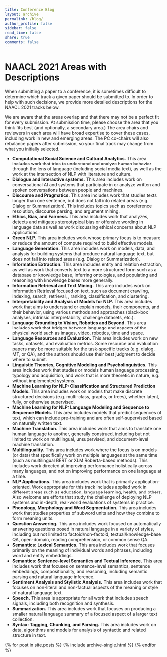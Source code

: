 ```yaml
---
title: Conference Blog
layout: archive
permalink: /blog/
author_profile: false
sidebar: false
read_time: false
share: true
comments: false
---
```


<!--- TODO(iuliautrc): Clean this up and place in separate file. -->

NAACL 2021 Areas with Descriptions
===

When submitting a paper to a conference, it is sometimes difficult to determine which track a given paper should be submitted to.  In order to help with such decisions, we provide more detailed descriptions for the NAACL 2021 tracks below. 

We are aware that the areas overlap and that there may not be a perfect fit for every submission. At submission time, please choose the area that you think fits best (and optionally, a secondary area.)  The area chairs and reviewers in each area will have broad expertise to cover these cases, including work in new and emerging areas. The PC co-chairs will also rebalance papers after submission, so your final track may change from what you initially selected. 

- **Computational Social Science and Cultural Analytics.**
This area includes work that tries to understand and analyze human behavior through the lens of language (including social media text), as well as the work at the intersection of NLP with literature and culture.
- **Dialogue and Interactive systems.**
This area includes work on conversational AI and systems that participate in or analyze written and spoken conversations between people and machines. 
- **Discourse and Pragmatics.**
This area includes work that studies texts longer than one sentence, but does not fall into related areas (e.g. Dialog or Summarization). This includes topics such as coreference resolution, discourse parsing, and argument mining. 
- **Ethics, Bias, and Fairness.**
This area includes work that analyzes, detects and mitigates stereotypical bias or offensive wording in language data as well as work discussing ethical concerns about NLP applications.
- **Green NLP.**
This area includes work whose primary focus is to measure or reduce the amount of compute required to build effective models.
- **Language Generation.**
This area includes work on models, data, and analysis for building systems that produce natural language text, but does not fall into related areas (e.g. Dialog or Summarization).
- **Information Extraction.**
This area includes entity and relation extraction, as well as work that converts text to a more structured form such as a database or knowledge base, inferring ontologies, and populating and reasoning with knowledge bases more generally. 
- **Information Retrieval and Text Mining.**
This area includes work on Information Retrieval focused on text, such as  document crawling, indexing, search, retrieval, , ranking, classification, and clustering.
- **Interpretability and Analysis of Models for NLP.**
This area includes work that aims to understand or explain models, their components, and their behavior, using various methods and approaches (black-box analyses, intrinsic interpretability, challenge datasets, etc.). 
- **Language Grounding to Vision, Robotics and Beyond.**
This area includes work that bridges between language and aspects of the physical world such as images, video, robotics, time and space. 
- **Language Resources and Evaluation.**
This area includes work on new tasks, datasets, and evaluation metrics. Some resource and evaluation papers may be more suitable for the task-specific tracks (e.g. dialog, MT, or QA), and the authors should use their best judgment to decide where to submit.  
- **Linguistic Theories, Cognitive Modeling and Psycholinguistics.**
This area includes work that studies or models human language processing, typology and acquisition, and work that is more theoretic in nature, e.g. without implemented systems. 
- **Machine Learning for NLP: Classification and Structured Prediction Models.**
This area includes work on models that make discrete structured decisions (e.g. multi-class, graphs, or trees), whether latent, fully, or otherwise supervised.
- **Machine Learning for NLP: Language Modeling and Sequence to Sequence Models.**
This area includes models that predict sequences of text, which can include pre-training and are often self-supervised based on naturally written text. 
- **Machine Translation.**
This area includes work that aims to translate one human language to another, generally construed, including but not limited to work on multilingual, unsupervised, and document-level machine translation. 
- **Multilinguality.**
This area includes work where the focus is on models (or data) that specifically work on multiple languages at the same time (such as multilingual BERT or XLM Roberta-based methods). This includes work directed at improving performance holistically across many languages, and not on improving performance on one language at a time.
- **NLP Applications.**
This area includes work that is primarily application-oriented. Work appropriate for this track includes applied work in different areas such as education, language learning, health, and others. Also welcome are efforts that study the challenge of deploying NLP systems and in-depth, real-world evaluations of systems in practice.
- **Phonology, Morphology and Word Segmentation.**
This area includes work that studies properties of subword units and how they combine to form meaning units. 
- **Question Answering.**
This area includes work focused on automatically answering questions posed in natural language in a variety of styles, including but not limited to factoid/non-factoid, textual/knowledge-base QA, open-domain, reading comprehension, or common sense QA. 
- **Semantics: Lexical Semantics.**
This area includes work that focuses primarily on the meaning of individual words and phrases, including word and entity embeddings. 
- **Semantics: Sentence-level Semantics and Textual Inference.**
This area includes work that focuses on sentence-level semantics, sentence embeddings, compositionality, and reasoning, including semantic parsing and natural language inference. 
- **Sentiment Analysis and Stylistic Analysis.**
This area includes work that focuses on non-literal and non-factual aspects of the meaning or style of natural language text.
- **Speech.**
This area is appropriate for all work that includes speech signals, including both recognition and synthesis. 
- **Summarization.**
This area includes work that focuses on producing a smaller natural language summary of a focused aspect of a larger text collection.
- **Syntax: Tagging, Chunking, and Parsing.**
This area includes work on data, algorithms and models for analysis of syntactic and related structure in text. 




{% for post in site.posts %}
  {% include archive-single.html %}
{% endfor %}
